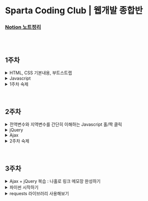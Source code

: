 # Sparta Coding Club | 웹개발 종합반

### [Notion 노트정리](https://private-carp-369.notion.site/9a162781ca274d6bb0f8b7daaba3d6d0)

</br>
</br>

## 1주차

<details>
<summary>HTML, CSS 기본내용, 부트스트랩</summary>
  
  - HTML, CSS의 기본내용에 대해 배움.
  - 구글 웹 폰트를 사용함.
  - bootstrap 4.0, 5.0을 간단하게 사용해 봄.
  
</details>

<details>
<summary>Javascript</summary>
  
  - 모든 브라우저는 HTML + CSS + Javascript로 구성된다.
  - console.log에서 간단히 다뤄봄.
  - 변수에 대한 이해.
  - 리스트와 딕셔너리에 대한 이해.
    - 리스트와 딕셔너리에 대한 이해를 바탕으로 기본적인 조합을 배움.
    - 기본 함수에 대한 이해.
      - toUpperCase, split, join.
    - if, else, if else, AND, OR 조건에 대한 이해.
    - 반복문에 대한 간단한 이해.
      - 반복문은 주로 리스트와 함께 쓰이며 리스트 내 딕셔너리를 하나씩 출력하는 방법에 대해 배움.
      - 또한 조건문을 응용하여 어느 조건에 해당 값을 출력하는 방법에 대해 배움.

</details>

<details>
<summary>1주차 숙제</summary>
  
  - 기획서를 바탕으로 간단한 HTML을 부트스트랩을 이용하여 만들어보기

    ![Untitled](https://user-images.githubusercontent.com/102138834/191512030-81d515a8-1a93-4810-9897-ab360de90869.png)</br>

- 결과

  ![스크린샷 2022-09-20 19 05 43](https://user-images.githubusercontent.com/102138834/191512236-4941b184-7558-4a00-904d-ac34704d5e49.png)

</details>
</br>
</br>

## 2주차

<details>
  <summary>전역변수와 지역변수를 간단히 이해하는 Javascript 홀/짝 클릭</summary>
</br>
<div>
  
  ```javascript
  function hey(){
    let count = 1;
    if (count % 2 == 0) {
        alert('짝수입니다')
    } else {
        alert ('홀수입니다')
    }
    count += 1;
  }
  ```
  
  ```javascript
  let count = 1;
  function hey(){
    if (count % 2 == 0) {
        alert('짝수입니다')
    } else {
        alert ('홀수입니다')
    }
    count += 1;
  }
  ```
  
</div>
</details>

<details>
<summary>jQuery</summary>
  
  - jQuery에 대한 간단한 이해를 바탕으로 간단히 실습.
  - jQuery는 부트스트랩에서 이미 사용중이므로 부트스트랩을 임포트하면 자동으로 jQuery를 쓸 수 있음.
  - backtick을 이용하여 문자 중간에 Javascript 변수를 삽입하는 방법에 대해 배움.
  - 그 외 text, hide, show, val, css, append를 활용하는 법을 배움.
  - jQuery + Javascript의 조합에 대해 배움.
    </br>
    
    ```javascript
    function q1() {
    // 1. input-q1의 입력값을 가져온다.
    // 2. 만약 입력값이 빈칸이면  alert('빈칸입니다!') 띄우기
    // 3. 빈칸이 아니면 alert(입력값) 띄우기

    let txt = $('#input-q1').val();
    if (txt == '') {
        alert('빈칸입니다.')
    } else {
        alert(txt)
    }

    }

    function q2() {
        // 1. input-q2 값을 가져온다.
        // 2. 만약 가져온 값에 @가 있으면 (includes 이용하기 - 구글링!)
        // 3. info.spartacoding@gmail.com -> gmail 만 추출해서 ( .split('@') 을 이용하자!)
        // 4. alert(도메인 값);으로 띄우기
        // 5. 만약 이메일이 아니면 '이메일이 아닙니다.' 라는 얼럿 띄우기

        let txt = $('#input-q2').val();

        if (txt.includes('@')) {
            let domain = txt.split('@')[1].split('.')[0]
            alert(domain)
        } else {
            alert('이메일주소가 아닙니다.')
        }
    }

    function q3() {
        // 1. input-q3 값을 가져온다. let txt = ... q1, q2에서 했던 걸 참고!
        // 2. 가져온 값을 이용해 names-q3에 붙일 태그를 만든다. (let temp_html = `<li>${txt}</li>`) 요렇게!
        // 3. 만들어둔 temp_html을 names-q3에 붙인다.(jQuery의 $('...').append(temp_html)을 이용하면 굿!)

        let txt = $('#input-q3').val();
        let temp_html = `<li>${txt}</li>`
        $('#names-q3').append(temp_html)
    }

    function q3_remove() {
        // 1. names-q3의 내부 태그를 모두 비운다.(jQuery의 $('....').empty()를 이용하면 굿!)

        $('#names-q3').empty()
    }
    ```

</details>

<details>
<summary>Ajax</summary>

- Json과 GET에 대한 간단한 이해.
- 서울시 미세먼지 API를 활용하여 Ajax 통신을 연습함.
- Ajax + jQuery 조합 연습 - 서울시 미세먼지 API를 활용해 미세먼지 수치가 높은 곳을 구분해주기
  </br>

  ```javascript
  function q1() {
    $("#names-q1").empty();
    $.ajax({
      type: "GET",
      url: "http://openapi.seoul.go.kr:8088/6d4d776b466c656533356a4b4b5872/json/RealtimeCityAir/1/99",
      data: {},
      success: function (response) {
        let rows = response["RealtimeCityAir"]["row"];

        for (let i = 0; i < rows.length; i++) {
          let gu_name = rows[i]["MSRSTE_NM"];
          let gu_mise = rows[i]["IDEX_MVL"];

          let temp_html = ``;
          if (gu_mise > 70) {
            temp_html = `<li class="bad">${gu_name} : ${gu_mise}</li>`;
          } else {
            temp_html = `<li>${gu_name} : ${gu_mise}</li>`;
          }
          $("#names-q1").append(temp_html);
        }
      },
    });
  }
  ```

- Ajax + jQuery 조합을 연습 - 서울시 따릉이 API를 활용해 남은 자전거 갯수가 낮은 곳을 구분해주기
  </br>

  ```javascript
  function q1() {
    $("#names-q1").empty();
    $.ajax({
      type: "GET",
      url: "http://spartacodingclub.shop/sparta_api/seoulbike",
      data: {},
      success: function (response) {
        let rows = response["getStationList"]["row"];

        for (let i = 0; i < rows.length; i++) {
          let name = rows[i]["stationName"];
          let rack = rows[i]["rackTotCnt"];
          let bike = rows[i]["parkingBikeTotCnt"];

          let temp_html = ``;
          if (bike < 5) {
            temp_html = `<tr class="urgent">
                                    <td>${name}</td>
                                    <td>${rack}</td>
                                    <td>${bike}</td>
                                </tr>`;
          } else {
            temp_html = `
                                <tr>
                                    <td>${name}</td>
                                    <td>${rack}</td>
                                    <td>${bike}</td>
                                </tr>`;
          }

          $("#names-q1").append(temp_html);
        }
      },
    });
  }
  ```

- Ajax + jQuery 조합을 연습 - 고양이 사진 API를 활용해 랜덤으로 고양이 사진을 불러오기
  </br>
      ```javascript
          function q1() {
          $.ajax({
              type: "GET",
              url: "https://api.thecatapi.com/v1/images/search",
              data: {},
              success: function (response) {
                  let imgurl = response[0]['url']
                  $('#img-cat').attr('src', imgurl)
              }
          })
      }
  </details>

<details>
<summary>2주차 숙제</summary>
  
  - 1주차에 완성한 쇼핑몰 HTML에 환율 API를 활용해 원달러 환율을 표시한다.
  - 페이지 로딩 후 바로 javascript를 실행하여 변동된 환율이 반영되어 나타나도록 한다.
  
  ![스크린샷 2022-09-21 21 12 16](https://user-images.githubusercontent.com/102138834/191522258-c447d396-da78-478f-8fa7-0147d3b58e6c.png)

  </br>
  
  ```javascript
  $(document).ready(function() {
    get_rate();
  });
  ```
  
  ```javascript
  function get_rate(){
    $.ajax({
        type: "GET",
        url: "http://spartacodingclub.shop/sparta_api/rate",
        data: {},
        success: function (response) {
            let now_rate = response['rate'];
            $('#now-rate').text(now_rate);
        }
    })
  }
  ```
  
  ```html
  <div class="item-desc">
      <h1>양키캔들 미드썸머나잇</h1>
      <p class="blue">원달러 환율 : <span id="now-rate"></span></p>
      <span class="price">가격:26,900원/개</span>
      <p>머스크, 세이지, 마호가니코롱</p>
      <p>넓게 트인 여름밤의 시원한 느낌을 담은 향으로 남성들이 선호하는 멋스러운 향.</p>
  </div>
  ```
  
</details>
</br>
</br>

## 3주차

<details>
<summary>Ajax + jQuery 복습 : 나홀로 링크 메모장 완성하기</summary>
  
  - open API에서 데이터를 불러와서 띄워주기
  - 버튼을 통한 메모장 열고 닫기
    </br>
    
    ```javascript
    $(document).ready(function () {
        $('#cards-box').empty();
        listing();
    });

    function listing() {
        $.ajax({
            type: "GET",
            url: "http://spartacodingclub.shop/post",
            data: {},
            success: function (response) {
                let rows = response['articles']
                for (let i = 0; i < rows.length; i++) {
                    let comment = rows[i]['comment']
                    let desc = rows[i]['desc']
                    let image = rows[i]['image']
                    let title = rows[i]['title']
                    let url = rows[i]['url']

                    let temp_html = `<div class="card">
                                        <img class="card-img-top"
                                            src="${image}">
                                        <div class="card-body">
                                            <a href="${url}" class="card-title">${title}</a>
                                            <p class="card-text">${desc}</p>
                                            <p class="card-text comment">${comment}</p>
                                        </div>
                                    </div>`
                    $('#card-box').append(temp_html)
                }
            }
        })
    }

    function openclose() {
        let status = $('#post-box').css('display');
        if (status == 'block') {
            $('#post-box').hide();
            $('#btn-posting-box').text('포스팅 박스 열기');
        } else {
            $('#post-box').show();
            $('#btn-posting-box').text('포스팅 박스 닫기');
        }
    }
    ```

- 결과

  ![스크린샷 2022-09-22 13 19 58](https://user-images.githubusercontent.com/102138834/193493975-358d0566-e876-46ef-9918-e265882ab075.png)


</details>

<details>
<summary>파이썬 시작하기</summary>
<br>

[점프 투 파이썬](https://wikidocs.net/4319)  
  
<details>
<summary>1. 변수</summary>
  
- 변수
  ```python
  a = 3      # 3을 a에 넣는다
  b = a      # a를 b에 넣는다
  a = a + 1  # a+1을 다시 a에 넣는다

  num1 = a*b # a*b의 값을 num1이라는 변수에 넣는다
  num2 = 99 # 99의 값을 num2이라는 변수에 넣는다
  ```
</details>

<details>
<summary>2. 자료형</summary>
  
- 숫자 & 문자형
  ```python
  name = 'bob' # 변수에는 문자열이 들어갈 수도 있고,
  num = 12 # 숫자가 들어갈 수도 있고,

  is_number = True # True 또는 False -> "Boolean"형이 들어갈 수도 있음.
  ```
  
- 리스트 형 (Javascript의 배열형과 동일)
  ```python
  a_list = []
  a_list.append(1)     # 리스트에 값을 넣는다
  a_list.append([2,3]) # 리스트에 [2,3]이라는 리스트를 다시 넣는다

  # a_list의 값은? [1,[2,3]]
  # a_list[0]의 값은? 1
  # a_list[1]의 값은? [2,3]
  # a_list[1][0]의 값은? 2
  ```
  
- Dictionary 형 (Javascript의 dictionary형과 동일)
  ```python
  a_dict = {}
  a_dict = {'name':'bob','age':21}
  a_dict['height'] = 178

  # a_dict의 값은? {'name':'bob','age':21, 'height':178}
  # a_dict['name']의 값은? 'bob'
  # a_dict['age']의 값은? 21
  # a_dict['height']의 값은? 178
  ```
  
- Dictionary 형과 List형의 조합
  ```python
  people = [{'name':'bob','age':20},{'name':'carry','age':38}]

  # people[0]['name']의 값은? 'bob'
  # people[1]['name']의 값은? 'carry'

  person = {'name':'john','age':7}
  people.append(person)

  # people의 값은? [{'name':'bob','age':20},{'name':'carry','age':38},{'name':'john','age':7}]
  # people[2]['name']의 값은? 'john'
  ```
</details>
  
<details>
<summary>3. 함수</summary>
  
- 함수의 정의 - 이름은 마음대로 정할 수 있음!
  ```python
  # 수학문제에서
  f(x) = 2*x+3
  y = f(2)
  y의 값은? 7

  # 참고: 자바스크립트에서는
  function f(x) {
    return 2*x+3
  }

  # 파이썬에서
  def f(x):
    return 2*x+3

  y = f(2)
  y의 값은? 7
  ```
  
- 함수의 응용
  ```python
  def sum_all(a,b,c):
	return a+b+c

  def mul(a,b):
    return a*b

  result = sum_all(1,2,3) + mul(10,10)

  # result라는 변수의 값은?
  ```
  
</details>
  
<details>
<summary>4. 조건문</summary>
  
- if / else 로 구성!
  ```python
  def oddeven(num):  # oddeven이라는 이름의 함수를 정의한다. num을 변수로 받는다.
	if num % 2 == 0: # num을 2로 나눈 나머지가 0이면
		 return True   # True (참)을 반환한다.
	else:            # 아니면,
		 return False  # False (거짓)을 반환한다.

  result = oddeven(20)
  # result의 값은 무엇일까요?
  ```
  
  ```python
  def is_adult(age):
	if age > 20:
		print('성인입니다')    # 조건이 참이면 성인입니다를 출력
	else:
		print('청소년이에요')  # 조건이 거짓이면 청소년이에요를 출력

  is_adult(30)
  # 무엇이 출력될까요?
  ```
</details>
  
<details>
<summary>5. 반복문</summary>

- 파이썬에서의 반복문은, 리스트의 요소들을 하나씩 꺼내쓰는 형태. 즉, 무조건 리스트와 함께 쓰임.
  ```python
  fruits = ['사과','배','감','귤']

  for fruit in fruits:
  print(fruit)

  # 사과, 배, 감, 귤 하나씩 꺼내어 찍힙니다.
  ```
  
- 응용 : 과일 개수 세기 함수
  ```python
  fruits = ['사과','배','배','감','수박','귤','딸기','사과','배','수박']
  ```
  ```python
  fruits = ['사과','배','배','감','수박','귤','딸기','사과','배','수박']

  count = 0
  for fruit in fruits:
    if fruit == '사과':
      count += 1

  print(count)

  # 사과의 개수를 세어 보여줍니다.
  ```
  ```python
  def count_fruits(target):
	count = 0
	for fruit in fruits:
		if fruit == target:
			count += 1
	return count

  subak_count = count_fruits('수박')
  print(subak_count) #수박의 개수

  gam_count = count_fruits('감')
  print(gam_count) #감의 개수
  ```
  
- 딕셔너리의 다른 예제
  ```python
  people = [{'name': 'bob', 'age': 20}, 
          {'name': 'carry', 'age': 38},
          {'name': 'john', 'age': 7},
          {'name': 'smith', 'age': 17},
          {'name': 'ben', 'age': 27}]
  ```
  
  ```python
  people = [{'name': 'bob', 'age': 20}, 
          {'name': 'carry', 'age': 38},
          {'name': 'john', 'age': 7},
          {'name': 'smith', 'age': 17},
          {'name': 'ben', 'age': 27}]

  # 모든 사람의 이름과 나이를 출력해봅시다.
  for person in people:
      print(person['name'], person['age'])


  # 이번엔, 반복문과 조건문을 응용한 함수를 만들어봅시다.
  # 이름을 받으면, age를 리턴해주는 함수
  def get_age(myname):
      for person in people:
          if person['name'] == myname:
              return person['age']
      return '해당하는 이름이 없습니다'


  print(get_age('bob'))
  print(get_age('kay'))
  ```

</details>

</details>

<details>
<summary>requests 라이브러리 사용해보기</summary>
  
</details>
